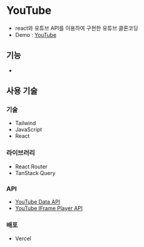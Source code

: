 # YouTube

- react와 유튜브 API를 이용하여 구현한 유튜브 클론코딩
- Demo : [YouTube](https://youtube-lani.vercel.app/)

## 기능

-

## 사용 기술

### 기술

- Tailwind
- JavaScript
- React

### 라이브러리

- React Router
- TanStack Query

### API

- [YouTube Data API](https://developers.google.com/youtube/v3/docs)
- [YouTube IFrame Player API](https://developers.google.com/youtube/iframe_api_reference)

### 배포

- Vercel
